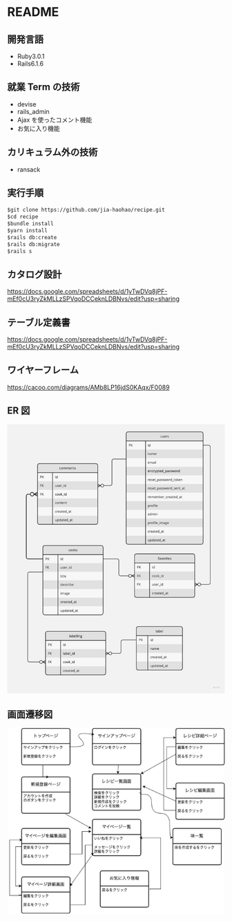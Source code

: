 # README

## 開発言語

- Ruby3.0.1
- Rails6.1.6

## 就業 Term の技術

- devise
- rails_admin
- Ajax を使ったコメント機能
- お気に入り機能

## カリキュラム外の技術

- ransack

## 実行手順

```
$git clone https://github.com/jia-haohao/recipe.git
$cd recipe
$bundle install
$yarn install
$rails db:create
$rails db:migrate
$rails s
```

## カタログ設計

https://docs.google.com/spreadsheets/d/1yTwDVq8jPF-mEf0cU3ryZkMLLzSPVqoDCCeknLDBNvs/edit?usp=sharing

## テーブル定義書

https://docs.google.com/spreadsheets/d/1yTwDVq8jPF-mEf0cU3ryZkMLLzSPVqoDCCeknLDBNvs/edit?usp=sharing

## ワイヤーフレーム

https://cacoo.com/diagrams/AMb8LP16jdS0KAqx/F0089

## ER 図

![ER図](/cook.jpg)

## 画面遷移図

![画面遷移図](/kaku.jpg)
